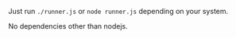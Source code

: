 Just run `./runner.js` or `node runner.js` depending on your system.

No dependencies other than nodejs.